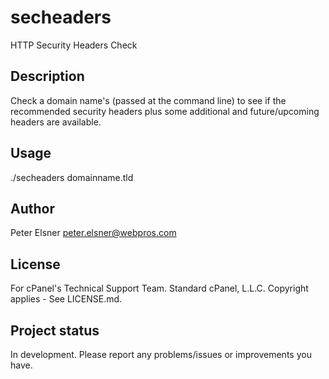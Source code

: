 # secheaders

HTTP Security Headers Check

## Description
Check a domain name's (passed at the command line) to see if the recommended security headers plus some additional and future/upcoming
headers are available.

## Usage
./secheaders domainname.tld

## Author 
Peter Elsner <peter.elsner@webpros.com>

## License
For cPanel's Technical Support Team. Standard cPanel, L.L.C. Copyright applies - See LICENSE.md.

## Project status
In development. Please report any problems/issues or improvements you have.

